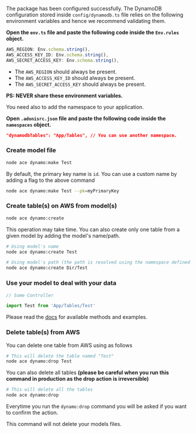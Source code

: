 The package has been configured successfully. The DynamoDB configuration stored inside `config/dynamodb.ts` file relies on the following environment variables and hence we recommend validating them.

**Open the `env.ts` file and paste the following code inside the `Env.rules` object.**

```ts
AWS_REGION: Env.schema.string(),
AWS_ACCESS_KEY_ID: Env.schema.string(),
AWS_SECRET_ACCESS_KEY: Env.schema.string(),
```

- The `AWS_REGION` should always be present.
- The `AWS_ACCESS_KEY_ID` should always be present.
- The `AWS_SECRET_ACCESS_KEY` should always be present.

**PS: NEVER share these environment variables.**

You need also to add the namespace to your application.

**Open `.adonisrc.json` file and paste the following code inside the `namespaces` object.**
```json
"dynamodbTables": "App/Tables", // You can use another namespace.
```

### Create model file
```sh
node ace dynamo:make Test
```

By default, the primary key name is `id`. You can use a custom name by adding a flag to the above command
```sh
node ace dynamo:make Test --pk=myPrimaryKey
```

### Create table(s) on AWS from model(s)
```sh
node ace dynamo:create
```

This operation may take time. You can also create only one table from a given model by adding the model's name/path.
```sh
# Using model's name
node ace dynamo:create Test
```

```sh
# Using model's path (the path is resolved using the namespace defined in .adonisrc.json file as root)
node ace dynamo:create Dir/Test
```

### Use your model to deal with your data
```ts
// Some Controller

import Test from 'App/Tables/Test'
```

Please read the [docs](https://github.com/Melchyore/adonis-dynamodb) for available methods and examples.

### Delete table(s) from AWS
You can delete one table from AWS using as follows
```sh
# This will delete the table named "Test"
node ace dynamo:drop Test
```

You can also delete all tables **(please be careful when you run this command in production as the drop action is irreversible)**
```sh
# This will delete all the tables
node ace dynamo:drop
```

Everytime you run the `dynamo:drop` command you will be asked if you want to confirm the action.

This command will not delete your models files.
